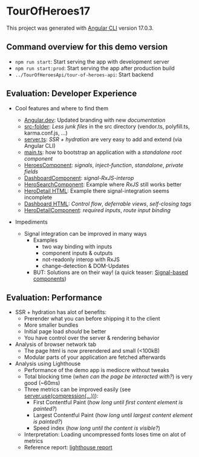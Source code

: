 # TourOfHeroes17

This project was generated with [Angular CLI](https://github.com/angular/angular-cli) version 17.0.3.

## Command overview for this demo version

- `npm run start`: Start serving the app with development server
- `npm run start:prod`: Start serving the app after production build
- `../TourOfHeroesApi/tour-of-heroes-api`: Start backend

## Evaluation: Developer Experience

- Cool features and where to find them

  - [Angular.dev](https://angular.dev): Updated branding with new _documentation_
  - [src-folder](./src/): _Less junk files_ in the src directory (vendor.ts, polyfill.ts, karma.conf.js, ...)
  - [server.ts](./server.ts): _SSR + hydration_ are very easy to add and extend (via Angular CLI)
  - [main.ts](./src/main.ts): how to bootstrap an application with a _standalone root component_
  - [HeroesComponent](./src/app/heroes/heroes.component.ts): _signals_, _inject-function_, _standalone_, _private fields_
  - [DashboardComponent](./src/app/dashboard/dashboard.component.ts): _signal-RxJS-interop_
  - [HeroSearchComponent](./src/app/hero-search/hero-search.component.ts): Example where _RxJS_ still works better
  - [HeroDetail HTML](./src/app/hero-detail/hero-detail.component.html): Example there signal-integration seems incomplete
  - [Dashboard HTML](./src/app/dashboard/dashboard.component.html): _Control flow_, _deferrable views_, _self-closing tags_
  - [HeroDetailComponent](./src/app/hero-detail/hero-detail.component.ts): _required inputs_, _route input binding_

- Impediments
  - Signal integration can be improved in many ways
    - Examples
      - two way binding with inputs
      - component inputs & outputs
      - not-readonly interop with RxJS
      - change-detection & DOM-Updates
    - BUT: Solutions are on their way! (a quick teaser: [Signal-based components](https://github.com/angular/angular/discussions/49682))

## Evaluation: Performance

- SSR + hydration has alot of benefits:
  - Prerender what you can before shipping it to the client
  - More smaller bundles
  - Initial page load _should_ be better
  - You have control over the server & rendering behavior
- Analysis of browser network tab
  - The page html is now prerendered and small (<100kB)
  - Modular parts of your application are fetched afterwards
- Analysis using Lighthouse
  - Performance of the demo app is mediocre without tweaks
  - Total blocking time (_when can the page be interacted with?_) is very good (~60ms)
  - Three metrics can be improved easily (see [server.use(compression(...))](./server.ts)):
    - First Contentful Paint (_how long until first content element is painted?_)
    - Largest Contentful Paint (_how long until largest content element is painted?_)
    - Speed index (_how long until the content is visible?_)
  - Interpretation: Loading uncompressed fonts loses time on alot of metrics
  - Reference report: [lighthouse report](./lighthouse_reference_report.html)
